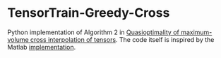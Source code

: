 # TensorTrain-Greedy-Cross
Python implementation of Algorithm 2 in [Quasioptimality of maximum-volume cross interpolation of tensors](https://www.sciencedirect.com/science/article/pii/S0024379514003711). The code itself is inspired by the Matlab [implementation](https://github.com/oseledets/TT-Toolbox/blob/master/cross/greedy2_cross.m). 
